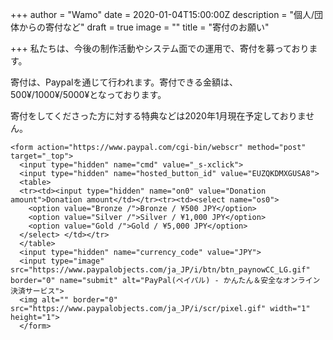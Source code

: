 +++
author = "Wamo"
date = 2020-01-04T15:00:00Z
description = "個人/団体からの寄付など"
draft = true
image = ""
title = "寄付のお願い"

+++
私たちは、今後の制作活動やシステム面での運用で、寄付を募っております。

寄付は、Paypalを通じて行われます。寄付できる金額は、500¥/1000¥/5000¥となっております。

 寄付をしてくださった方に対する特典などは2020年1月現在予定しておりません。

    <form action="https://www.paypal.com/cgi-bin/webscr" method="post" target="_top">
      <input type="hidden" name="cmd" value="_s-xclick">
      <input type="hidden" name="hosted_button_id" value="EUZQKDMXGUSA8">
      <table>
      <tr><td><input type="hidden" name="on0" value="Donation amount">Donation amount</td></tr><tr><td><select name="os0">
        <option value="Bronze /">Bronze / ¥500 JPY</option>
        <option value="Silver /">Silver / ¥1,000 JPY</option>
        <option value="Gold /">Gold / ¥5,000 JPY</option>
      </select> </td></tr>
      </table>
      <input type="hidden" name="currency_code" value="JPY">
      <input type="image" src="https://www.paypalobjects.com/ja_JP/i/btn/btn_paynowCC_LG.gif" border="0" name="submit" alt="PayPal(ペイパル) - かんたん＆安全なオンライン決済サービス">
      <img alt="" border="0" src="https://www.paypalobjects.com/ja_JP/i/scr/pixel.gif" width="1" height="1">
      </form>